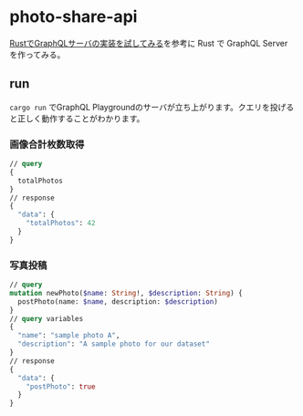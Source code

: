 # photo-share-api

[RustでGraphQLサーバの実装を試してみる](https://zenn.dev/mkazutaka/articles/9b9228da5a741a)を参考に Rust で GraphQL Server を作ってみる。

## run 
`cargo run` でGraphQL Playgroundのサーバが立ち上がります。クエリを投げると正しく動作することがわかります。


### 画像合計枚数取得
```graphql
// query
{
  totalPhotos
}
// response
{
  "data": {
    "totalPhotos": 42
  }
}
```

### 写真投稿

```graphql
// query
mutation newPhoto($name: String!, $description: String) {
  postPhoto(name: $name, description: $description)
}
// query variables
{
  "name": "sample photo A",
  "description": "A sample photo for our dataset"
}
// response
{
  "data": {
    "postPhoto": true
  }
}
```
